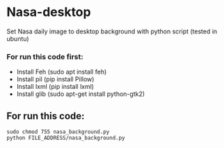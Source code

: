 # Nasa-desktop
Set Nasa daily image to desktop background with python script (tested in ubuntu)

### For run this code first:

* Install Feh (sudo apt install feh)
* Install pil (pip install Pillow)
* Install lxml (pip install lxml)
* Install glib (sudo apt-get install python-gtk2)

## For run this code:

```
sudo chmod 755 nasa_background.py
python FILE_ADDRESS/nasa_background.py
```

